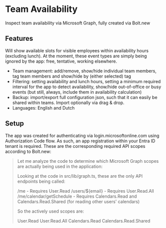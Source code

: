 # Team Availability
Inspect team availability via Microsoft Graph, fully created via Bolt.new

## Features

Will show available slots for visible employees within availability hours (excluding lunch). At the moment, these event types are simply being ignored by the app: free, tentative, working elsewhere.

- Team management: add/remove, show/hide individual team members, tag team members and show/hide by (either selected) tag
- Filtering: setting availability and lunch hours, setting a minimum required interval for the app to detect availability, show/hide out-of-office or busy events (but still, always, include them in availability calculation)
- Backup: import/export full configuration json, such that it can easily be shared within teams. Import optionally via drag & drop.
- Languages: English and Dutch

## Setup

The app was created for authenticating via login.microsoftonline.com using Authorization Code flow. As such, an app registration within your Entra ID tenant is required. These are the corresponding required API scopes according to Bolt.new:

> Let me analyze the code to determine which Microsoft Graph scopes are actually being used in the application:
> 
> Looking at the code in src/lib/graph.ts, these are the only API endpoints being called:
> 
> /me - Requires User.Read
> /users/${email} - Requires User.Read.All
> /me/calendar/getSchedule - Requires Calendars.Read and Calendars.Read.Shared (for reading other users' calendars)
>
> So the actively used scopes are:
> 
> User.Read
> User.Read.All
> Calendars.Read
> Calendars.Read.Shared

